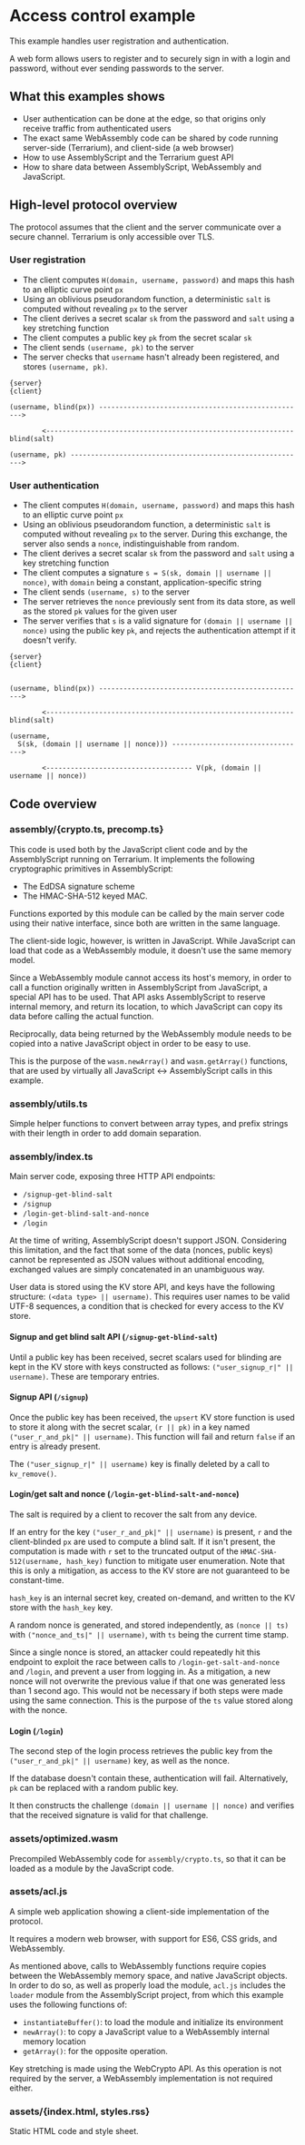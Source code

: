 # Access control example

This example handles user registration and authentication.

A web form allows users to register and to securely sign in with a login and password, without ever sending passwords to the server.

## What this examples shows

- User authentication can be done at the edge, so that origins only receive traffic from authenticated users
- The exact same WebAssembly code can be shared by code running server-side (Terrarium), and client-side (a web browser)
- How to use AssemblyScript and the Terrarium guest API
- How to share data between AssemblyScript, WebAssembly and JavaScript.

## High-level protocol overview

The protocol assumes that the client and the server communicate over a secure channel. Terrarium is only accessible over TLS.

### User registration

- The client computes `H(domain, username, password)` and maps this hash to an elliptic curve point `px`
- Using an oblivious pseudorandom function, a deterministic `salt` is computed without revealing `px` to the server
- The client derives a secret scalar `sk` from the password and `salt` using a key stretching function
- The client computes a public key `pk` from the secret scalar `sk`
- The client sends `(username, pk)` to the server
- The server checks that `username` hasn't already been registered, and stores `(username, pk)`.

```text
{server}                                                                  {client}

(username, blind(px)) --------------------------------------------------->

        <------------------------------------------------------------- blind(salt)

(username, pk) ---------------------------------------------------------->
```

### User authentication

- The client computes `H(domain, username, password)` and maps this hash to an elliptic curve point `px`
- Using an oblivious pseudorandom function, a deterministic `salt` is computed without revealing `px` to the server. During this exchange, the server also sends a `nonce`, indistinguishable from random.
- The client derives a secret scalar `sk` from the password and `salt` using a key stretching function
- The client computes a signature `s = S(sk, domain || username || nonce)`, with `domain` being a constant, application-specific string
- The client sends `(username, s)` to the server
- The server retrieves the `nonce` previously sent from its data store, as well as the stored `pk` values for the given user
- The server verifies that `s` is a valid signature for `(domain || username || nonce)` using the public key `pk`, and rejects the authentication attempt if it doesn't verify.

```text
{server}                                                                  {client}


(username, blind(px)) --------------------------------------------------->

        <------------------------------------------------------------- blind(salt)

(username,
  S(sk, (domain || username || nonce))) --------------------------------->

        <------------------------------------ V(pk, (domain || username || nonce))
```

## Code overview

### assembly/{crypto.ts, precomp.ts}

This code is used both by the JavaScript client code and by the AssemblyScript running on Terrarium. It implements the following cryptographic primitives in AssemblyScript:

- The EdDSA signature scheme
- The HMAC-SHA-512 keyed MAC.

Functions exported by this module can be called by the main server code using their native interface, since both are written in the same language.

The client-side logic, however, is written in JavaScript. While JavaScript can load that code as a WebAssembly module, it doesn't use the same memory model.

Since a WebAssembly module cannot access its host's memory, in order to call a function originally written in AssemblyScript from JavaScript, a special API has to be used. That API asks AssemblyScript to reserve internal memory, and return its location, to which JavaScript can copy its data before calling the actual function.

Reciprocally, data being returned by the WebAssembly module needs to be copied into a native JavaScript object in order to be easy to use.

This is the purpose of the `wasm.newArray()` and `wasm.getArray()` functions, that are used by virtually all JavaScript <-> AssemblyScript calls in this example.

### assembly/utils.ts

Simple helper functions to convert between array types, and prefix strings with their length in order to add domain separation.

### assembly/index.ts

Main server code, exposing three HTTP API endpoints:

- `/signup-get-blind-salt`
- `/signup`
- `/login-get-blind-salt-and-nonce`
- `/login`

At the time of writing, AssemblyScript doesn't support JSON. Considering this limitation, and the fact that some of the data (nonces, public keys) cannot be represented as JSON values without additional encoding, exchanged values are simply concatenated in an unambiguous way.

User data is stored using the KV store API, and keys have the following structure: `(<data type> || username)`. This requires user names to be valid UTF-8 sequences, a condition that is checked for every access to the KV store.

#### Signup and get blind salt API (`/signup-get-blind-salt`)

Until a public key has been received, secret scalars used for blinding are kept in the KV store with keys constructed as follows: `("user_signup_r|" || username)`. These are temporary entries.

#### Signup API (`/signup`)

Once the public key has been received, the `upsert` KV store function is used to store it along with the secret scalar, `(r || pk)` in a key named `("user_r_and_pk|" || username)`. This function will fail and return `false` if an entry is already present.

The `("user_signup_r|" || username)` key is finally deleted by a call to `kv_remove()`.

#### Login/get salt and nonce (`/login-get-blind-salt-and-nonce`)

The salt is required by a client to recover the salt from any device.

If an entry for the key `("user_r_and_pk|" || username)` is present, `r` and the client-blinded `px` are used to compute a blind salt. If it isn't present, the computation is made with `r` set to the truncated output of the `HMAC-SHA-512(username, hash_key)` function to mitigate user enumeration. Note that this is only a mitigation, as access to the KV store are not guaranteed to be constant-time.

`hash_key` is an internal secret key, created on-demand, and written to the KV store with the `hash_key` key.

A random nonce is generated, and stored independently, as `(nonce || ts)` with `("nonce_and_ts|" || username)`, with `ts` being the current time stamp.

Since a single nonce is stored, an attacker could repeatedly hit this endpoint to exploit the race between calls to `/login-get-salt-and-nonce` and `/login`, and prevent a user from logging in. As a mitigation, a new nonce will not overwrite the previous value if that one was generated less than 1 second ago.
This would not be necessary if both steps were made using the same connection. This is the purpose of the `ts` value stored along with the nonce.

#### Login (`/login`)

The second step of the login process retrieves the public key from the `("user_r_and_pk|" || username)` key, as well as the nonce.

If the database doesn't contain these, authentication will fail. Alternatively, `pk` can be replaced with a random public key.

It then constructs the challenge `(domain || username || nonce)` and verifies that the received signature is valid for that challenge.

### assets/optimized.wasm

Precompiled WebAssembly code for `assembly/crypto.ts`, so that it can be loaded as a module by the JavaScript code.

### assets/acl.js

A simple web application showing a client-side implementation of the protocol.

It requires a modern web browser, with support for ES6, CSS grids, and WebAssembly.

As mentioned above, calls to WebAssembly functions require copies between the WebAssembly memory space, and native JavaScript objects. In order to do so, as well as properly load the module, `acl.js` includes the `loader` module from the AssemblyScript project, from which this example uses the following functions of:

- `instantiateBuffer()`: to load the module and initialize its environment
- `newArray()`: to copy a JavaScript value to a WebAssembly internal memory location
- `getArray()`: for the opposite operation.

Key stretching is made using the WebCrypto API. As this operation is not required by the server, a WebAssembly implementation is not required either.

### assets/{index.html, styles.rss}

Static HTML code and style sheet.
